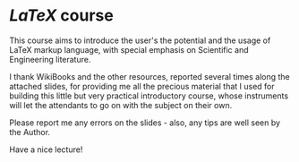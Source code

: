 # $LaTeX$ course

This course aims to introduce the user's the potential and the usage of LaTeX markup language, with special emphasis on Scientific and Engineering literature.

I thank WikiBooks and the other resources, reported several times along the attached slides, for providing me all the precious material that I used for building this little but very practical introductory course, whose instruments will let the attendants to go on with the subject on their own.

Please report me any errors on the slides - also, any tips are well seen by the Author.

Have a nice lecture!
